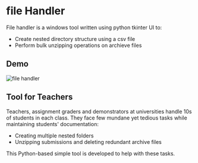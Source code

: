 # file Handler
File handler is a windows tool written using python tkinter UI to:
* Create nested directory structure using a csv file 
* Perform bulk unzipping operations on archieve files  

## Demo
![file handler](https://user-images.githubusercontent.com/32463890/117538213-117e2b00-affd-11eb-8dbc-75ab74aac9fb.gif)

## Tool for Teachers
Teachers, assignment graders and demonstrators at universities handle 10s of students in each class. They face few mundane yet tedious tasks while maintaining students' documentation:
* Creating multiple nested folders
* Unzipping submissions and deleting redundant archive files  

This Python-based simple tool is developed to help with these tasks. 
